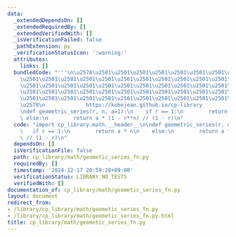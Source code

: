 ```yaml
---
data:
  _extendedDependsOn: []
  _extendedRequiredBy: []
  _extendedVerifiedWith: []
  _isVerificationFailed: false
  _pathExtension: py
  _verificationStatusIcon: ':warning:'
  attributes:
    links: []
  bundledCode: "'''\n\u257A\u2501\u2501\u2501\u2501\u2501\u2501\u2501\u2501\u2501\u2501\
    \u2501\u2501\u2501\u2501\u2501\u2501\u2501\u2501\u2501\u2501\u2501\u2501\u2501\
    \u2501\u2501\u2501\u2501\u2501\u2501\u2501\u2501\u2501\u2501\u2501\u2501\u2501\
    \u2501\u2501\u2501\u2501\u2501\u2501\u2501\u2501\u2501\u2501\u2501\u2501\u2501\
    \u2501\u2501\u2501\u2501\u2501\u2501\u2501\u2501\u2501\u2501\u2501\u2501\u2501\
    \u2578\n             https://kobejean.github.io/cp-library               \n'''\n\
    \ndef geometric_series(r, n, a=1):\n    if r == 1:\n        return a * n\n   \
    \ else:\n        return a * (1 - r**n) // (1 - r)\n"
  code: "import cp_library.math.__header__\n\ndef geometric_series(r, n, a=1):\n \
    \   if r == 1:\n        return a * n\n    else:\n        return a * (1 - r**n)\
    \ // (1 - r)\n"
  dependsOn: []
  isVerificationFile: false
  path: cp_library/math/geometic_series_fn.py
  requiredBy: []
  timestamp: '2024-12-17 20:59:28+09:00'
  verificationStatus: LIBRARY_NO_TESTS
  verifiedWith: []
documentation_of: cp_library/math/geometic_series_fn.py
layout: document
redirect_from:
- /library/cp_library/math/geometic_series_fn.py
- /library/cp_library/math/geometic_series_fn.py.html
title: cp_library/math/geometic_series_fn.py
---
```

